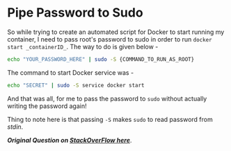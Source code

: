 # Pipe Password to Sudo

So while trying to create an automated script for Docker to start running my container, I need to pass root's password to sudo in order to run `docker start _containerID_`. The way to do is given below -

```bash
echo "YOUR_PASSWORD_HERE" | sudo -S {COMMAND_TO_RUN_AS_ROOT}
```

The command to start Docker service was -

```bash
echo "SECRET" | sudo -S service docker start
```

And that was all, for me to pass the password to `sudo` without actually writing the password again!

Thing to note here is that passing `-S` makes `sudo` to read password from _stdin_.

**_Original Question on [StackOverFlow here](https://unix.stackexchange.com/questions/391796/pipe-password-to-sudo-and-other-data-to-sudoed-command)_**.
